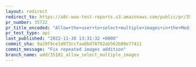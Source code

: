 ```yaml
---
layout: redirect
redirect_to: https://a8c-woo-test-reports.s3.amazonaws.com/public/pr/35722/api/index.html
pr_number: 35722
pr_title_encoded: "Allow+the+user+to+select+multiple+images+in+the+Media+Library"
pr_test_type: api
last_published: "2022-11-30 13:31:32 +0000"
commit_sha: 9a29f9ce1d073ccfaa8bd78702ab562b80e77411
commit_message: "Fix repeated images addition"
branch_name: add/35181_allow_select_multiple_images
---
```

